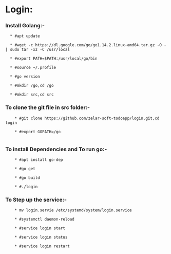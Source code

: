 # Login:

### Install Golang:-
  
  
  ```
    * #apt update

    * #wget -c https://dl.google.com/go/go1.14.2.linux-amd64.tar.gz -O - | sudo tar -xz -C /usr/local

    * #export PATH=$PATH:/usr/local/go/bin

    * #source ~/.profile

    * #go version

    * #mkdir /go,cd /go

    * #mkdir src,cd src
  ```  

### To clone the git file in src folder:-

```
    * #git clone https://github.com/zelar-soft-todoapp/login.git,cd login

    * #export GOPATH=/go
    
``` 
   

### To install Dependencies and To run go:-

```
    * #apt install go-dep

    * #go get

    * #go build

    * #./login
```


### To Step up  the service:-

```
    * mv login.servie /etc/systemd/system/login.service
    
    * #systemctl daemon-reload
    
    * #service login start

    * #service login status
    
    * #service login restart
    
```
  
